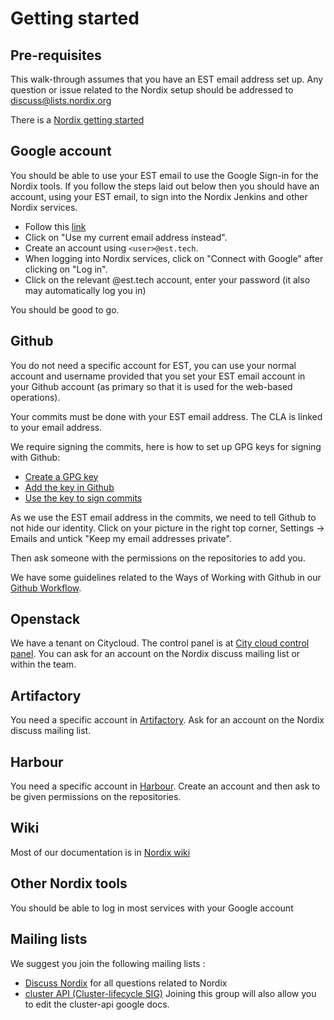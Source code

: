 # Getting started

## Pre-requisites

This walk-through assumes that you have an EST email address set up.
Any question or issue related to the Nordix setup should be addressed to
discuss@lists.nordix.org

There is a [Nordix getting started](https://wiki.nordix.org/display/DEV/Getting+Started)

## Google account

You should be able to use your EST email to use the Google Sign-in for the
Nordix tools. If you follow the steps laid out below then you should have an
account, using your EST email, to sign into the Nordix Jenkins and other Nordix
services.

* Follow this [link](https://accounts.google.com/signup/v2/webcreateaccount?hl=en&flowName=GlifWebSignIn&flowEntry=SignUp)
* Click on "Use my current email address instead".
* Create an account using `<user>@est.tech`.
* When logging into Nordix services, click on "Connect with Google" after
  clicking on "Log in".
* Click on the relevant @est.tech account, enter your password (it also may
  automatically log you in)

You should be good to go.

## Github

You do not need a specific account for EST, you can use your normal account and
username provided that you set your EST email account in your Github account
(as primary so that it is used for the web-based operations).

Your commits must be done with your EST email address. The CLA is linked to your
email address.

We require signing the commits, here is how to set up GPG keys for signing with
Github:

* [Create a GPG key](https://help.github.com/en/articles/generating-a-new-gpg-key)
* [Add the key in Github](https://help.github.com/en/articles/telling-git-about-your-signing-key)
* [Use the key to sign commits](https://help.github.com/en/articles/signing-commits)

As we use the EST email address in the commits, we need to tell Github to not
hide our identity. Click on your picture in the right top corner,
Settings -> Emails and untick "Keep my email addresses private".

Then ask someone with the permissions on the repositories to add you.

We have some guidelines related to the Ways of Working with Github in our
[Github Workflow](wow/github-workflow.md).

## Openstack

We have a tenant on Citycloud. The control panel is at
[City cloud control panel](https://citycontrolpanel.com). You can ask for an
account on the Nordix discuss mailing list or within the team.

## Artifactory

You need a specific account in [Artifactory](https://artifactory.nordix.org).
Ask for an account on the Nordix discuss mailing list.

## Harbour

You need a specific account in [Harbour](https://registry.nordix.org). Create an
account and then ask to be given permissions on the repositories.

## Wiki

Most of our documentation is in [Nordix wiki](https://wiki.nordix.org)

## Other Nordix tools

You should be able to log in most services with your Google account

## Mailing lists

We suggest you join the following mailing lists :

* [Discuss Nordix](https://lists.nordix.org/mailman/listinfo/discuss) for all
  questions related to Nordix
* [cluster API (Cluster-lifecycle SIG)](https://groups.google.com/forum/#!forum/kubernetes-sig-cluster-lifecycle)
  Joining this group will also allow you to edit the cluster-api google docs.
